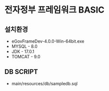 # 전자정부 프레임워크 BASIC

## 설치환경

* eGovFrameDev-4.0.0-Win-64bit.exe
* MYSQL - 8.0
* JDK - 17.0.1
* TOMCAT - 9.0

## DB SCRIPT

* main/resources/db/sampledb.sql